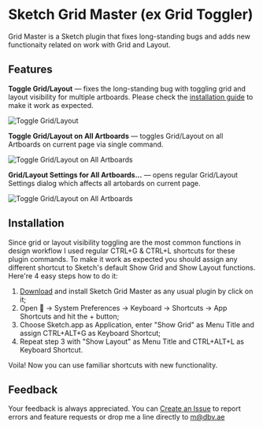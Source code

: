 # Sketch Grid Master (ex Grid Toggler)
Grid Master is a Sketch plugin that fixes long-standing bugs and adds new functionaity related on work with Grid and Layout.

## Features
**Toggle Grid/Layout** — fixes the long-standing bug with toggling grid and layout visibility for multiple artboards. Please check the [installation guide](https://github.com/exevil/sketch-grid-master#installation) to make it work as expected.

![Toggle Grid/Layout](http://i.dbv.ae/gxZV/1.gif)

**Toggle Grid/Layout on All Artboards** — toggles Grid/Layout on all Artboards on current page via single command.

![Toggle Grid/Layout on All Artboards](http://i.dbv.ae/gyRZ/2.gif)

**Grid/Layout Settings for All Artboards...** — opens regular Grid/Layout Settings dialog which affects all artobards on current page.

![Toggle Grid/Layout on All Artboards](http://i.dbv.ae/gxw7/3.gif)

## Installation
Since grid or layout visibility toggling are the most common functions in design workflow I used regular CTRL+G & CTRL+L shortcuts for these plugin commands. To make it work as expected you should assign any different shortcut to Sketch's default Show Grid and Show Layout functions. Here're 4 easy steps how to do it:

1. [Download](https://github.com/exevil/sketch-grid-master/archive/master.zip) and install Sketch Grid Master as any usual plugin by click on it;
2. Open  → System Preferences → Keyboard → Shortcuts → App Shortcuts and hit the + button;
3. Choose Sketch.app as Application, enter "Show Grid" as Menu Title and assign CTRL+ALT+G as Keyboard Shortcut;
4. Repeat step 3 with "Show Layout" as Menu Title and CTRL+ALT+L as Keyboard Shortcut.

Voila! Now you can use familiar shortcuts with new functionality.

## Feedback
Your feedback is always appreciated. You can [Create an Issue](https://github.com/exevil/sketch-grid-master/issues/new) to report errors and feature requests or drop me a line directly to [m@dbv.ae](mailto:m@dbv.ae?Subject=Sketch%20Grid%20Master%20Feedback)
